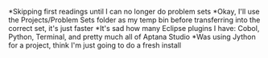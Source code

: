 *Skipping first readings until I can no longer do problem sets
*Okay, I'll use the Projects/Problem Sets folder as my temp bin before transferring into the correct set, it's just faster
*It's sad how many Eclipse plugins I have: Cobol, Python, Terminal, and pretty much all of Aptana Studio
*Was using Jython for a project, think I'm just going to do a fresh install